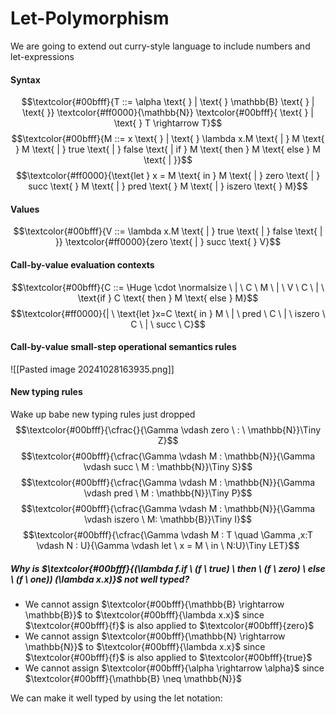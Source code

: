 # Let-Polymorphism
We are going to extend out curry-style language to include numbers and let-expressions

#### Syntax
$$\textcolor{#00bfff}{T ::= \alpha \text{ } | \text{ } \mathbb{B} \text{ } | \text{ }} \textcolor{#ff0000}{\mathbb{N}} \textcolor{#00bfff}{ \text{ } | \text{ } T \rightarrow T}$$
$$\textcolor{#00bfff}{M ::= x \text{ } | \text{ } \lambda x.M \text{ | } M \text{ } M \text{ | } true \text{ | } false \text{ | if } M \text{ then } M \text{ else } M \text{ | }}$$
$$\textcolor{#ff0000}{\text{let } x = M \text{ in } M \text{ | } zero \text{ | } succ \text{ } M \text{ | } pred \text{ } M \text{ | } iszero \text{ } M}$$
#### Values
$$\textcolor{#00bfff}{V ::= \lambda x.M \text{ | } true \text{ | } false \text{ | }} \textcolor{#ff0000}{zero \text{ | } succ \text{ } V}$$
#### Call-by-value evaluation contexts
$$\textcolor{#00bfff}{C ::= \Huge \cdot \normalsize \ | \ C \ M \ | \ V \ C \ | \ \text{if } C \text{ then } M \text{ else } M}$$
$$\textcolor{#ff0000}{| \ \text{let }x=C \text{ in } M \ | \ pred \ C \ | \ iszero \ C \ | \ succ \ C}$$
#### Call-by-value small-step operational semantics rules
![[Pasted image 20241028163935.png]]

#### New typing rules
Wake up babe new typing rules just dropped
$$\textcolor{#00bfff}{\cfrac{}{\Gamma \vdash zero \ : \ \mathbb{N}}\Tiny Z}$$
$$\textcolor{#00bfff}{\cfrac{\Gamma \vdash M : \mathbb{N}}{\Gamma \vdash succ \ M : \mathbb{N}}\Tiny S}$$
$$\textcolor{#00bfff}{\cfrac{\Gamma \vdash M : \mathbb{N}}{\Gamma \vdash pred \ M : \mathbb{N}}\Tiny P}$$
$$\textcolor{#00bfff}{\cfrac{\Gamma \vdash M : \mathbb{N}}{\Gamma \vdash iszero \ M: \mathbb{B}}\Tiny I}$$
$$\textcolor{#00bfff}{\cfrac{\Gamma \vdash M : T \quad \Gamma ,x:T \vdash N : U}{\Gamma \vdash let \ x = M \ in \ N:U}\Tiny LET}$$

##### Why is $\textcolor{#00bfff}{(\lambda f.if \ (f \ true) \ then \ (f \ zero) \ else \ (f \ one)) (\lambda x.x)}$ not well typed?
- We cannot assign $\textcolor{#00bfff}{\mathbb{B} \rightarrow \mathbb{B}}$ to $\textcolor{#00bfff}{\lambda x.x}$ since $\textcolor{#00bfff}{f}$ is also applied to $\textcolor{#00bfff}{zero}$
- We cannot assign $\textcolor{#00bfff}{\mathbb{N} \rightarrow \mathbb{N}}$ to $\textcolor{#00bfff}{\lambda x.x}$ since $\textcolor{#00bfff}{f}$ is also applied to $\textcolor{#00bfff}{true}$
- We cannot assign $\textcolor{#00bfff}{\alpha \rightarrow \alpha}$ since $\textcolor{#00bfff}{\mathbb{B} \neq \mathbb{N}}$

We can make it well typed by using the let notation:


